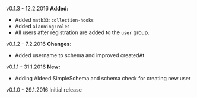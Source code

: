 v0.1.3 - 12.2.2016
**Added:**
* Added `matb33:collection-hooks`
* Added `alanning:roles`
* All users after registration are added to the `user` group.

v0.1.2 - 7.2.2016
**Changes:**
* Added username to schema and improved createdAt

v0.1.1 - 31.1.2016
**New:**
* Adding Aldeed:SimpleSchema and schema check for creating new user

v0.1.0 - 29.1.2016
  Initial release
